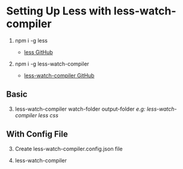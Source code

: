 # Setting Up Less with less-watch-compiler

1. npm i -g less 
    * [less GitHub](https://github.com/less)

2. npm i -g less-watch-compiler 
    * [less-watch-compiler GitHub](https://www.npmjs.com/package/less-watch-compiler)

## Basic 
3. less-watch-compiler watch-folder output-folder
_e.g: less-watch-compiler less css_

## With Config File
3. Create less-watch-compiler.config.json file

4. less-watch-compiler
